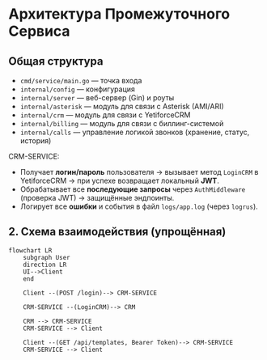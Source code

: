 # Архитектура Промежуточного Сервиса

## Общая структура
- `cmd/service/main.go` — точка входа
- `internal/config` — конфигурация
- `internal/server` — веб-сервер (Gin) и роуты
- `internal/asterisk` — модуль для связи с Asterisk (AMI/ARI)
- `internal/crm` — модуль для связи с YetiforceCRM
- `internal/billing` — модуль для связи с биллинг-системой
- `internal/calls` — управление логикой звонков (хранение, статус, история)

CRM-SERVICE:
- Получает **логин/пароль** пользователя → вызывает метод `LoginCRM` в YetiforceCRM → при успехе возвращает локальный **JWT**.
- Обрабатывает все **последующие запросы** через `AuthMiddleware` (проверка JWT) → защищённые эндпоинты.
- Логирует все **ошибки** и события в файл `logs/app.log` (через `logrus`).

## 2. Схема взаимодействия (упрощённая)

```mermaid
flowchart LR
    subgraph User
    direction LR
    UI-->Client
    end

    Client --(POST /login)--> CRM-SERVICE

    CRM-SERVICE --(LoginCRM)--> CRM

    CRM --> CRM-SERVICE
    CRM-SERVICE --> Client

    Client --(GET /api/templates, Bearer Token)--> CRM-SERVICE
    CRM-SERVICE --> Client
